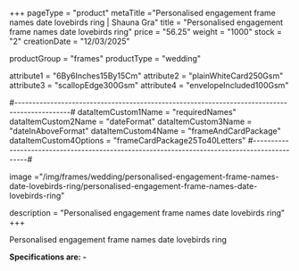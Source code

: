 +++
pageType = "product"
metaTitle ="Personalised engagement frame names date lovebirds ring | Shauna Gra"
title = "Personalised engagement frame names date lovebirds ring"
price = "56.25"
weight = "1000"
stock = "2"
creationDate = "12/03/2025"
 
productGroup = "frames"
productType = "wedding"
 
attribute1 = "6By6Inches15By15Cm" 
attribute2 = "plainWhiteCard250Gsm" 
attribute3 = "scallopEdge300Gsm" 
attribute4 = "envelopeIncluded100Gsm" 
 
#---------------------------------------------------------------------------------------------#
dataItemCustom1Name = "requiredNames" 
dataItemCustom2Name = "dateFormat" 
dataItemCustom3Name = "dateInAboveFormat" 
dataItemCustom4Name = "frameAndCardPackage" 
dataItemCustom4Options = "frameCardPackage25To40Letters" 
#---------------------------------------------------------------------------------------------#
 
image ="/img/frames/wedding/personalised-engagement-frame-names-date-lovebirds-ring/personalised-engagement-frame-names-date-lovebirds-ring"
 
description = "Personalised engagement frame names date lovebirds ring"
+++
 
Personalised engagement frame names date lovebirds ring
 
**Specifications are: -**
